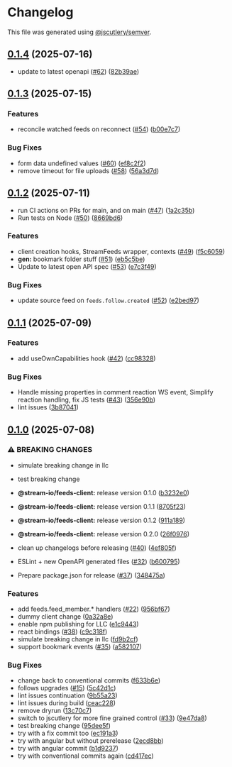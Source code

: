 # Changelog

This file was generated using [@jscutlery/semver](https://github.com/jscutlery/semver).

## [0.1.4](https://github.com/GetStream/stream-feeds-js/compare/@stream-io/feeds-client-0.1.3...@stream-io/feeds-client-0.1.4) (2025-07-16)


* update to latest openapi ([#62](https://github.com/GetStream/stream-feeds-js/issues/62)) ([82b39ae](https://github.com/GetStream/stream-feeds-js/commit/82b39aee0c62cd9aa1598fb42aaf6637ded83a33))

## [0.1.3](https://github.com/GetStream/stream-feeds-js/compare/@stream-io/feeds-client-0.1.2...@stream-io/feeds-client-0.1.3) (2025-07-15)


### Features

* reconcile watched feeds on reconnect ([#54](https://github.com/GetStream/stream-feeds-js/issues/54)) ([b00e7c7](https://github.com/GetStream/stream-feeds-js/commit/b00e7c775a7680a93ff3180944e8e340e155c55e))


### Bug Fixes

* form data undefined values ([#60](https://github.com/GetStream/stream-feeds-js/issues/60)) ([ef8c2f2](https://github.com/GetStream/stream-feeds-js/commit/ef8c2f29b53b24d291531edb1621e39650bf6109))
* remove timeout for file uploads ([#58](https://github.com/GetStream/stream-feeds-js/issues/58)) ([56a3d7d](https://github.com/GetStream/stream-feeds-js/commit/56a3d7d8afa55fb4dedffb97b22a3863e746d13e))

## [0.1.2](https://github.com/GetStream/stream-feeds-js/compare/@stream-io/feeds-client-0.1.1...@stream-io/feeds-client-0.1.2) (2025-07-11)


* run CI actions on PRs for main, and on main ([#47](https://github.com/GetStream/stream-feeds-js/issues/47)) ([1a2c35b](https://github.com/GetStream/stream-feeds-js/commit/1a2c35bb1425d6e9f897a153024fdafce7a5e9df))
* Run tests on Node ([#50](https://github.com/GetStream/stream-feeds-js/issues/50)) ([8669bd6](https://github.com/GetStream/stream-feeds-js/commit/8669bd60be696fb40c77d5ba180c605edb660df4))


### Features

* client creation hooks, StreamFeeds wrapper, contexts ([#49](https://github.com/GetStream/stream-feeds-js/issues/49)) ([f5c6059](https://github.com/GetStream/stream-feeds-js/commit/f5c6059e83e0cd1a0ca142d5a4d9871c53b0e88d))
* **gen:** bookmark folder stuff ([#51](https://github.com/GetStream/stream-feeds-js/issues/51)) ([eb5c5be](https://github.com/GetStream/stream-feeds-js/commit/eb5c5be1ce3302e74b0ebaf76d7050f93056d413))
* Update to latest open API spec ([#53](https://github.com/GetStream/stream-feeds-js/issues/53)) ([e7c3f49](https://github.com/GetStream/stream-feeds-js/commit/e7c3f49f12ed19c522dede04dfa8fea8a6cf1d05))


### Bug Fixes

* update source feed on `feeds.follow.created` ([#52](https://github.com/GetStream/stream-feeds-js/issues/52)) ([e2bed97](https://github.com/GetStream/stream-feeds-js/commit/e2bed97d3b3e8b106e193d2d435468e5654c7381))

## [0.1.1](https://github.com/GetStream/stream-feeds-js/compare/@stream-io/feeds-client-0.1.0...@stream-io/feeds-client-0.1.1) (2025-07-09)


### Features

* add useOwnCapabilities hook ([#42](https://github.com/GetStream/stream-feeds-js/issues/42)) ([cc98328](https://github.com/GetStream/stream-feeds-js/commit/cc98328d434ee1306c0d8d5d7d236626f6481431))


### Bug Fixes

* Handle missing properties in comment reaction WS event, Simplify reaction handling, fix JS tests ([#43](https://github.com/GetStream/stream-feeds-js/issues/43)) ([356e90b](https://github.com/GetStream/stream-feeds-js/commit/356e90bfd4199a7ef44c88de820f11bb52851e47))
* lint issues ([3b87041](https://github.com/GetStream/stream-feeds-js/commit/3b870418018173ef38389dd6b7b05bbf33499c78))

## [0.1.0](https://github.com/GetStream/stream-feeds-js/compare/@stream-io/feeds-client-0.0.0...@stream-io/feeds-client-0.1.0) (2025-07-08)


### ⚠ BREAKING CHANGES

* simulate breaking change in llc
* test breaking change

* **@stream-io/feeds-client:** release version 0.1.0 ([b3232e0](https://github.com/GetStream/stream-feeds-js/commit/b3232e02fde10a8278e540660cfec612c0faec80))
* **@stream-io/feeds-client:** release version 0.1.1 ([8705f23](https://github.com/GetStream/stream-feeds-js/commit/8705f23db22b559b0f03a9b12fd946ae8d952c3c))
* **@stream-io/feeds-client:** release version 0.1.2 ([911a189](https://github.com/GetStream/stream-feeds-js/commit/911a1892f562af8f3b78f50a32eed7e3bc06a0cc))
* **@stream-io/feeds-client:** release version 0.2.0 ([26f0976](https://github.com/GetStream/stream-feeds-js/commit/26f0976dedbbd40fc416104fd80c15c012b007b4))
* clean up changelogs before releasing ([#40](https://github.com/GetStream/stream-feeds-js/issues/40)) ([4ef805f](https://github.com/GetStream/stream-feeds-js/commit/4ef805f901a3251d053eed1147108de86ab195df))
* ESLint + new OpenAPI generated files ([#32](https://github.com/GetStream/stream-feeds-js/issues/32)) ([b600795](https://github.com/GetStream/stream-feeds-js/commit/b600795f29524acd924d31244d4abeb6fb0520b8))
* Prepare package.json for release ([#37](https://github.com/GetStream/stream-feeds-js/issues/37)) ([348475a](https://github.com/GetStream/stream-feeds-js/commit/348475a2ebec7acb3faef3649f8cb420b3c3b2eb))


### Features

* add feeds.feed_member.* handlers ([#22](https://github.com/GetStream/stream-feeds-js/issues/22)) ([956bf67](https://github.com/GetStream/stream-feeds-js/commit/956bf6794c70aab78fa82b8f2103e77c6800b618))
* dummy client change ([0a32a8e](https://github.com/GetStream/stream-feeds-js/commit/0a32a8e0d657f51424e9db16e852cdc26524175e))
* enable npm publishing for LLC ([e1c9443](https://github.com/GetStream/stream-feeds-js/commit/e1c9443cd3d7a9fe0003d2ebd1ec94db18c2dd62))
* react bindings ([#38](https://github.com/GetStream/stream-feeds-js/issues/38)) ([c9c318f](https://github.com/GetStream/stream-feeds-js/commit/c9c318f289dff1f4b5aeceba4c3e0685f458aa47))
* simulate breaking change in llc ([fd9b2cf](https://github.com/GetStream/stream-feeds-js/commit/fd9b2cf858a5073571a0ad4cd7d3df329f845622))
* support bookmark events ([#35](https://github.com/GetStream/stream-feeds-js/issues/35)) ([a582107](https://github.com/GetStream/stream-feeds-js/commit/a5821074dc2aa977a7b10276a69da6c6c3dbfe3c))


### Bug Fixes

* change back to conventional commits ([f633b6e](https://github.com/GetStream/stream-feeds-js/commit/f633b6e929dbb8459e5ceb57d195d478fe1af818))
* follows upgrades ([#15](https://github.com/GetStream/stream-feeds-js/issues/15)) ([5c42d1c](https://github.com/GetStream/stream-feeds-js/commit/5c42d1c7838517d0d43c5db8c65d0ff9d274b8b3))
* lint issues continuation ([9b55a23](https://github.com/GetStream/stream-feeds-js/commit/9b55a23bc3c9a60001f17fb7c0ef81389db11cfb))
* lint issues during build ([ceac228](https://github.com/GetStream/stream-feeds-js/commit/ceac2282e2802f9c8345cfe707caad511dbe329d))
* remove dryrun ([13c70c7](https://github.com/GetStream/stream-feeds-js/commit/13c70c75b179d4fcef407f5bc7c44e32d82c89e6))
* switch to jscutlery for more fine grained control ([#33](https://github.com/GetStream/stream-feeds-js/issues/33)) ([9e47da8](https://github.com/GetStream/stream-feeds-js/commit/9e47da8fc8dfb4da7fc9b76a26a54185b447b7e4))
* test breaking change ([95dee5f](https://github.com/GetStream/stream-feeds-js/commit/95dee5fcc46d3e9c738c1d8aae9268e4784aa8ae))
* try with a fix commit too ([ec191a3](https://github.com/GetStream/stream-feeds-js/commit/ec191a374c0632021e7d1ec81f5c1bdca00daac4))
* try with angular but without prerelease ([2ecd8bb](https://github.com/GetStream/stream-feeds-js/commit/2ecd8bb12bc4e9ab0cb00671adcd2ac1861cb2ec))
* try with angular commit ([b1d9237](https://github.com/GetStream/stream-feeds-js/commit/b1d923742189f309b2b3fffd65361abff0e8fdc2))
* try with conventional commits again ([cd417ec](https://github.com/GetStream/stream-feeds-js/commit/cd417ec6dc0d16650efa4c69f1873d6c5af02e00))
